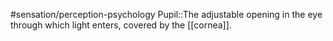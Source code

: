 #sensation/perception-psychology 
Pupil::The adjustable opening in the eye through which light enters, covered by the [[cornea]].